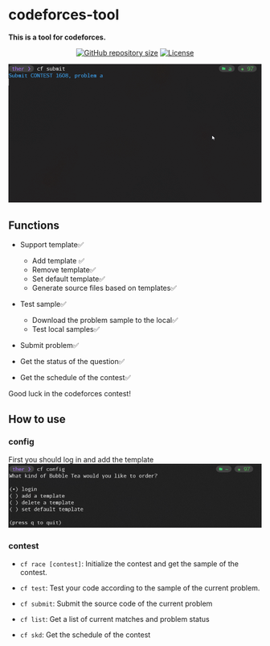 # codeforces-tool

**This is a tool for codeforces.**

<div align="center">
<a href="https://github.com/isther/codeforces-tool"><img src="https://img.shields.io/github/repo-size/isther/codeforces-tool?style=flat-square&label=Repo" alt="GitHub repository size"/></a>
<a href="https://github.com/isther/codeforces-tool/blob/master/LICENSE"><img src="https://img.shields.io/github/license/isther/codeforces-tool?style=flat-square&logo=GNU&label=License" alt="License" /></a>
</div>

![use](./image/use.gif)

## Functions

- Support template✅

  - Add template ✅
  - Remove template✅
  - Set default template✅
  - Generate source files based on templates✅

- Test sample✅

  - Download the problem sample to the local✅
  - Test local samples✅

- Submit problem✅

- Get the status of the question✅

- Get the schedule of the contest✅

Good luck in the codeforces contest!

## How to use

### config

First you should log in and add the template
![login](./image/login.png)

### contest

- `cf race [contest]`: Initialize the contest and get the sample of the contest.

- `cf test`: Test your code according to the sample of the current problem.

- `cf submit`: Submit the source code of the current problem

- `cf list`: Get a list of current matches and problem status

- `cf skd`: Get the schedule of the contest
